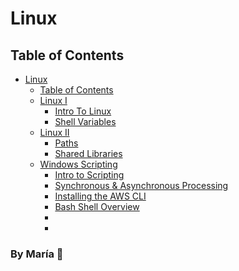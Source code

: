 # Linux

## Table of Contents

- [Linux](#linux)
    - [Table of Contents](#table-of-contents)
    - [Linux I](Linux/linux_1)
        - [Intro To Linux](/Linux/linux_1/intro_linux.md)
        - [Shell Variables](/Linux/linux_1/shell_variables.md)
    - [Linux II](Linux/linux_2)
        - [Paths](/Linux/linux_2/paths.md)
        - [Shared Libraries](/Linux/linux_2/shared_libraries.md)
    - [Windows Scripting](Linux/windows_scripting)
        - [Intro to Scripting](Linux/linux_scripting/intro_scripting.md)
        - [Synchronous & Asynchronous Processing](Linux/linux_scripting/synchronous_asynchronous.md)
        - [Installing the AWS CLI](Linux/linux_scripting/aws_cli.md)
        - [Bash Shell Overview](Linux/linux_scripting/bash_shell.md)
        - []()
        - []()


### By **María 🖤**